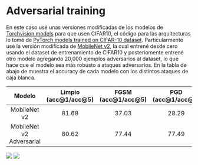 # Adversarial training

En este caso usé unas versiones modificadas de los modelos de [Torchvision models](https://pytorch.org/vision/stable/models.html) para que usen CIFAR10, el código para las arquitecturas lo tomé de [PyTorch models trained on CIFAR-10 dataset](https://github.com/huyvnphan/PyTorch_CIFAR10). Particularmente usé la versión modificada de [MobileNet v2](https://github.com/huyvnphan/PyTorch_CIFAR10/blob/master/cifar10_models/mobilenetv2.py), la cual entrené desde cero usando el dataset de entrenamiento de CIFAR10 y posteriomente entrené otro modelo agregando 20,000 ejemplos adversarios al dataset, lo que hace que el modelo sea más robusto a ataques adversarios. En la tabla de abajo de muestra el accuracy de cada modelo con los distintos ataques de caja blanca.

|        **Modelo**        | **Limpio (acc@1/acc@5)** | **FGSM (acc@1/acc@5)** | **PGD (acc@1/acc@5)** | **MIFGSM (acc@1/acc@5)** | **OnePixel (acc@1/acc@5)** |
|:------------------------:|:------------------------:|:----------------------:|:---------------------:|:------------------------:|:--------------------------:|
|       MobileNet v2       |           81.68          |          37.03         |         28.29         |           31.27          |            63.17           |
| MobileNet v2 Adversarial |           80.62          |          77.44         |         77.49         |           77.35          |            77.58           |

<img src='../../Presentación/Images/cifar10_FGSM.png'>

<img src='../../Presentación/Images/cifar10_adversarial_FGSM.png'>
